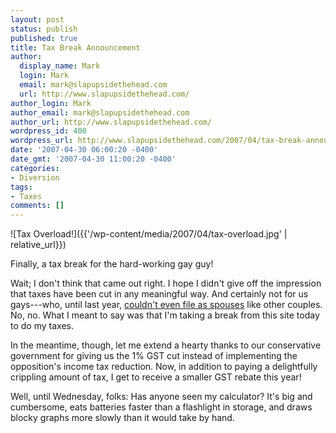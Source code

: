 ```yaml
---
layout: post
status: publish
published: true
title: Tax Break Announcement
author:
  display_name: Mark
  login: Mark
  email: mark@slapupsidethehead.com
  url: http://www.slapupsidethehead.com/
author_login: Mark
author_email: mark@slapupsidethehead.com
author_url: http://www.slapupsidethehead.com/
wordpress_id: 400
wordpress_url: http://www.slapupsidethehead.com/2007/04/tax-break-announcement/
date: '2007-04-30 06:00:20 -0400'
date_gmt: '2007-04-30 11:00:20 -0400'
categories:
- Diversion
tags:
- Taxes
comments: []
---
```

![Tax Overload!]({{'/wp-content/media/2007/04/tax-overload.jpg' | relative_url}})

Finally, a tax break for the hard-working gay guy!

Wait; I don't think that came out right. I hope I didn't give off the impression that taxes have been cut in any meaningful way. And certainly not for us gays---who, until last year, [couldn't even file as spouses](http://www.slapupsidethehead.com/2006/05/equal-taxes-for-all/ "Status quo has always been fair like that") like other couples. No, no. What I meant to say was that I'm taking a break from this site today to do my taxes.

In the meantime, though, let me extend a hearty thanks to our conservative government for giving us the 1% GST cut instead of implementing the opposition's income tax reduction. Now, in addition to paying a delightfully crippling amount of tax, I get to receive a smaller GST rebate this year!

Well, until Wednesday, folks: Has anyone seen my calculator? It's big and cumbersome, eats batteries faster than a flashlight in storage, and draws blocky graphs more slowly than it would take by hand.

